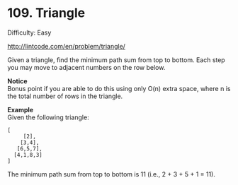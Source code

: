 # 109. Triangle

Difficulty: Easy

http://lintcode.com/en/problem/triangle/

Given a triangle, find the minimum path sum from top to bottom. Each step you may move to adjacent numbers on the row below.

**Notice**  
Bonus point if you are able to do this using only O(n) extra space, where n is the total number of rows in the triangle.

**Example**  
Given the following triangle:
```
[
     [2],
    [3,4],
   [6,5,7],
  [4,1,8,3]
]
```
The minimum path sum from top to bottom is 11 (i.e., 2 + 3 + 5 + 1 = 11).
